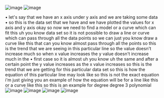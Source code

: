 ![image](https://github.com/user-attachments/assets/9ea30d31-c0ef-4b4e-9398-77bae2c1dd9c)
![image](https://github.com/user-attachments/assets/66639ea4-c2a4-48ae-b94d-10e72f67d828)

• let's say that we have an x axis under y axis and we are taking some data
• so this is the data set that we have and we have plotted the values for x axis and y axis okay so now we need to find a model or a curve which can fit this uh you know data set so it is not possible to draw a line or curve which can pass through all the data points so we can just you know draw a curve like this that can you know almost pass through all the points so this is the trend that we are seeing in this particular line so the value doesn't increase much so when x value increases the y value doesn't increase much in the
• first case so it is almost uh you know uh the same and after a certain point the y value increases as the x value increases so this is the trend that we are getting for this particular data set so this is how the equation of this particular line may look like so this is not the exact equation i'm just giving you an example of how the equation will be for a line like this or a curve like this so this is an example for degree degree 3 polynomial 
![image](https://github.com/user-attachments/assets/5787312a-8d70-46bb-b621-3654a40e9afb)
![image](https://github.com/user-attachments/assets/65df7b2b-eb4e-4540-8bda-86c99d495c88)
![image](https://github.com/user-attachments/assets/9561d5c6-b3a0-4c9e-bf15-98708e3933ba)
![image](https://github.com/user-attachments/assets/dfaca3ab-f791-4326-accd-dcd6370aa4e5)

